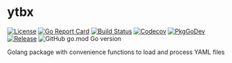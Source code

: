 # ytbx

[![License](https://img.shields.io/github/license/gonvenience/ytbx.svg)](https://github.com/gonvenience/ytbx/blob/main/LICENSE)
[![Go Report Card](https://goreportcard.com/badge/github.com/gonvenience/ytbx)](https://goreportcard.com/report/github.com/gonvenience/ytbx)
[![Build Status](https://travis-ci.com/gonvenience/ytbx.svg?branch=main)](https://travis-ci.com/gonvenience/ytbx)
[![Codecov](https://img.shields.io/codecov/c/github/gonvenience/ytbx/main.svg)](https://codecov.io/gh/gonvenience/ytbx)
[![PkgGoDev](https://pkg.go.dev/badge/github.com/gonvenience/ytbx)](https://pkg.go.dev/github.com/gonvenience/ytbx)
[![Release](https://img.shields.io/github/release/gonvenience/ytbx.svg)](https://github.com/gonvenience/ytbx/releases/latest)
![GitHub go.mod Go version](https://img.shields.io/github/go-mod/go-version/gonvenience/ytbx)

Golang package with convenience functions to load and process YAML files
